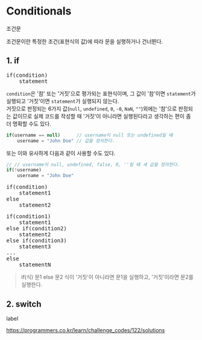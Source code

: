 # Conditionals

<p class="sub-title">조건문</p>

조건문이란 특정한 조건(표현식의 값)에 따라 문을 실행하거나 건너뛴다.

## 1. if

<pre class="syntax">
if(condition)
    statement
</pre>

`condition`은 '참' 또는 '거짓'으로 평가되는 표현식이며, 그 값이 '참'이면 `statement`가 실행되고 '거짓'이면 `statement`가 실행되지 않는다.  
거짓으로 판정되는 6가지 값(`null`, `undefined`, `0`, `-0`, `NaN`, `""`)외에는 '참'으로 판정되는 값이므로 실제 코드를 작성할 때 '거짓'이 아니라면 실행된다라고 생각하는 편이 좀 더 명확할 수도 있다. 

```js
if(username == null)      // username이 null 또는 undefined일 때
	username = "John Doe" // 값을 정의한다.
```

또는 이와 유사하게 다음과 같이 사용할 수도 있다.

```js
// // username이 null, undefined, false, 0, ''일 때 새 값을 정의한다.
if(!username)
	username = "John Doe"
```

<pre class="syntax">
if(condition)
    statement1
else
    statement2
</pre>



<pre class="syntax">
if(condition1)
    statement1
else if(condition2)
    statement2
else if(condition3)
    statement3
...
else
    statementN
</pre>

> if(식) 문1 else 문2
> 식이 '거짓'이 아니라면 문1을 실행하고, '거짓'이라면 문2를 실행한다. 







## 2. switch


label 


https://programmers.co.kr/learn/challenge_codes/122/solutions